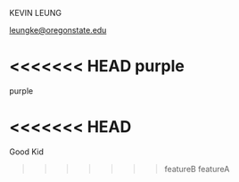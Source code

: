 KEVIN LEUNG

leungke@oregonstate.edu

<<<<<<< HEAD
purple
=======
purple

<<<<<<< HEAD
=======


Good Kid

>>>>>>> featureB
>>>>>>> featureA
